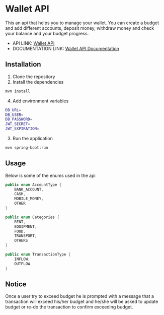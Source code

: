 # Wallet API
This an api that helps you to
manage your wallet. You can create a budget and add different accounts, 
deposit money, withdraw money
and check your balance and your budget progress.

- API LINK: [Wallet API](https://wallet-g3d9.onrender.com) 
- DOCUMENTATION LINK: [Wallet API Documentation](https://wallet-g3d9.onrender.com/swagger-ui/index.html)

## Installation
1. Clone the repository
2. Install the dependencies
```bash
mvn install
```
4. Add environment variables
```bash
DB_URL=
DB_USER=
DB_PASSWORD=
JWT_SECRET=
JWT_EXPIRATION=
```
3. Run the application
```bash
mvn spring-boot:run
```
## Usage
Below is some of the enums used in the api
```java
public enum AccountType {
    BANK_ACCOUNT,
    CASH,
    MOBILE_MONEY,
    OTHER
}
```
```java
public enum Categories {
    RENT,
    EQUIPMENT,
    FOOD,
    TRANSPORT,
    OTHERS
}
```
```java
public enum TransactionType {
    INFLOW,
    OUTFLOW
}
```

## Notice
Once a user try to exceed budget he is prompted with a message that a transaction will exceed
his/her budget and he/she will be asked to update budget or re-do the transaction to confirm exceeding budget.